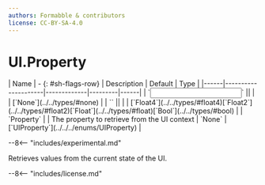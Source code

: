 ```yaml
---
authors: Formabble & contributors
license: CC-BY-SA-4.0
---
```



# UI.Property

<div class="sh-parameters" markdown="1">
| Name | - {: #sh-flags-row} | Description | Default | Type |
|------|---------------------|-------------|---------|------|
| `<input>` || | | [`None`](../../types/#none) |
| `<output>` || | | [`Float4`](../../types/#float4)[`Float2`](../../types/#float2)[`Float`](../../types/#float)[`Bool`](../../types/#bool) |
| `Property` |  | The property to retrieve from the UI context | `None` | [`UIProperty`](../../../enums/UIProperty) |

</div>

--8<-- "includes/experimental.md"

Retrieves values from the current state of the UI.

--8<-- "includes/license.md"

